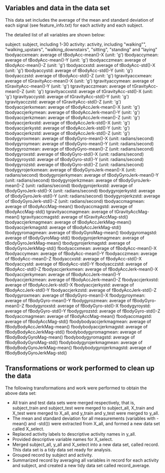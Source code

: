 ## Variables and data in the data set

This data set includes the average of the mean and standard deviation of each signal (see feature_info.txt) for each activity and each subject.

The detailed list of all variables are shown below:

subject: subject, including 1-30
activity: activity, including "walking"", "walking_upstairs", "walking_downstairs", "sitting", "standing" and "laying"
tbodyaccxmean: average of tBodyAcc-mean()-X   (unit: 'g')
tbodyaccymean: average of tBodyAcc-mean()-Y   (unit: 'g')
tbodyacczmean: average of tBodyAcc-mean()-Z   (unit: 'g')
tbodyaccxstd: average of tBodyAcc-std()-X   (unit: 'g')
tbodyaccystd: average of tBodyAcc-std()-Y   (unit: 'g')
tbodyacczstd: average of tBodyAcc-std()-Z   (unit: 'g')
tgravityaccxmean: average of tGravityAcc-mean()-X   (unit: 'g')
tgravityaccymean: average of tGravityAcc-mean()-Y   (unit: 'g')
tgravityacczmean: average of tGravityAcc-mean()-Z   (unit: 'g')
tgravityaccxstd: average of tGravityAcc-std()-X   (unit: 'g')
tgravityaccystd: average of tGravityAcc-std()-Y   (unit: 'g')
tgravityacczstd: average of tGravityAcc-std()-Z   (unit: 'g')
tbodyaccjerkxmean: average of tBodyAccJerk-mean()-X   (unit: 'g')
tbodyaccjerkymean: average of tBodyAccJerk-mean()-Y   (unit: 'g')
tbodyaccjerkzmean: average of tBodyAccJerk-mean()-Z   (unit: 'g')
tbodyaccjerkxstd: average of tBodyAccJerk-std()-X   (unit: 'g')
tbodyaccjerkystd: average of tBodyAccJerk-std()-Y   (unit: 'g')
tbodyaccjerkzstd: average of tBodyAccJerk-std()-Z   (unit: 'g')
tbodygyroxmean: average of tBodyGyro-mean()-X   (unit: radians/second)
tbodygyroymean: average of tBodyGyro-mean()-Y   (unit: radians/second)
tbodygyrozmean: average of tBodyGyro-mean()-Z   (unit: radians/second)
tbodygyroxstd: average of tBodyGyro-std()-X   (unit: radians/second)
tbodygyroystd: average of tBodyGyro-std()-Y   (unit: radians/second)
tbodygyrozstd: average of tBodyGyro-std()-Z   (unit: radians/second)
tbodygyrojerkxmean: average of tBodyGyroJerk-mean()-X   (unit: radians/second)
tbodygyrojerkymean: average of tBodyGyroJerk-mean()-Y   (unit: radians/second)
tbodygyrojerkzmean: average of tBodyGyroJerk-mean()-Z   (unit: radians/second)
tbodygyrojerkxstd: average of tBodyGyroJerk-std()-X   (unit: radians/second)
tbodygyrojerkystd: average of tBodyGyroJerk-std()-Y   (unit: radians/second)
tbodygyrojerkzstd: average of tBodyGyroJerk-std()-Z   (unit: radians/second)
tbodyaccmagmean: average of tBodyAccMag-mean()
tbodyaccmagstd: average of tBodyAccMag-std()
tgravityaccmagmean: average of tGravityAccMag-mean()
tgravityaccmagstd: average of tGravityAccMag-std()
tbodyaccjerkmagmean: average of tBodyAccJerkMag-mean()
tbodyaccjerkmagstd: average of tBodyAccJerkMag-std()
tbodygyromagmean: average of tBodyGyroMag-mean()
tbodygyromagstd: average of tBodyGyroMag-std()
tbodygyrojerkmagmean: average of tBodyGyroJerkMag-mean()
tbodygyrojerkmagstd: average of tBodyGyroJerkMag-std()
fbodyaccxmean: average of fBodyAcc-mean()-X
fbodyaccymean: average of fBodyAcc-mean()-Y
fbodyacczmean: average of fBodyAcc-mean()-Z
fbodyaccxstd: average of fBodyAcc-std()-X
fbodyaccystd: average of fBodyAcc-std()-Y
fbodyacczstd: average of fBodyAcc-std()-Z
fbodyaccjerkxmean: average of fBodyAccJerk-mean()-X
fbodyaccjerkymean: average of fBodyAccJerk-mean()-Y
fbodyaccjerkzmean: average of fBodyAccJerk-mean()-Z
fbodyaccjerkxstd: average of fBodyAccJerk-std()-X
fbodyaccjerkystd: average of fBodyAccJerk-std()-Y
fbodyaccjerkzstd: average of fBodyAccJerk-std()-Z
fbodygyroxmean: average of fBodyGyro-mean()-X
fbodygyroymean: average of fBodyGyro-mean()-Y
fbodygyrozmean: average of fBodyGyro-mean()-Z
fbodygyroxstd: average of fBodyGyro-std()-X
fbodygyroystd: average of fBodyGyro-std()-Y
fbodygyrozstd: average of fBodyGyro-std()-Z
fbodyaccmagmean: average of fBodyAccMag-mean()
fbodyaccmagstd: average of fBodyAccMag-std()
fbodybodyaccjerkmagmean: average of fBodyBodyAccJerkMag-mean()
fbodybodyaccjerkmagstd: average of fBodyBodyAccJerkMag-std()
fbodybodygyromagmean: average of fBodyBodyGyroMag-mean()
fbodybodygyromagstd: average of fBodyBodyGyroMag-std()
fbodybodygyrojerkmagmean: average of fBodyBodyGyroJerkMag-mean()
fbodybodygyrojerkmagstd: average of fBodyBodyGyroJerkMag-std()

## Transformations or work performed to clean up the data

The following transformations and work were performed to obtain the above data set:

* All train and test data sets were merged respectively, that is, subject_train and subject_test were merged to subject_all, X_train and X_test were merged to X_all, and y_train and y_test were merged to y_all.
* The mean and standard deviation for all measurements (variables with -mean() and -std()) were extracted from X_all, and formed a new data set called X_select.
* Replaced activity labels to descriptive activity names in y_all.
* Provided descriptive variable names for X_select.
* Merged subject_all, y_all and X_select into a new data set, called record. This data set is a tidy data set ready for analysis.
* Grouped record by subject and activity.
* Summarized record by averaging all variables in record for each activity and subject, and created a new tidy data set called record_average.
